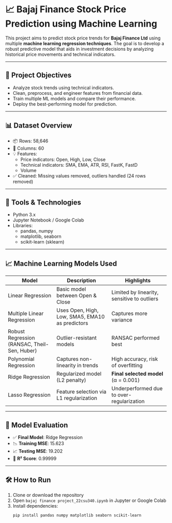 # 📈 Bajaj Finance Stock Price Prediction using Machine Learning

This project aims to predict stock price trends for **Bajaj Finance Ltd** using multiple **machine learning regression techniques**. The goal is to develop a robust predictive model that aids in investment decisions by analyzing historical price movements and technical indicators.

---

## 🧠 Project Objectives

- Analyze stock trends using technical indicators.
- Clean, preprocess, and engineer features from financial data.
- Train multiple ML models and compare their performance.
- Deploy the best-performing model for prediction.

---

## 📊 Dataset Overview

- 📦 Rows: 58,646
- 📌 Columns: 60
- 💡 Features:
  - Price indicators: Open, High, Low, Close
  - Technical indicators: SMA, EMA, ATR, RSI, FastK, FastD
  - Volume
- ✅ Cleaned: Missing values removed, outliers handled (24 rows removed)

---

## 🔧 Tools & Technologies

- Python 3.x
- Jupyter Notebook / Google Colab
- Libraries:
  - pandas, numpy
  - matplotlib, seaborn
  - scikit-learn (sklearn)

---

## 📈 Machine Learning Models Used

| Model                    | Description                                                                 | Highlights                                  |
|-------------------------|-----------------------------------------------------------------------------|---------------------------------------------|
| Linear Regression        | Basic model between Open & Close                                           | Limited by linearity, sensitive to outliers |
| Multiple Linear Regression | Uses Open, High, Low, SMA5, EMA10 as predictors                        | Captures more variance                      |
| Robust Regression (RANSAC, Theil-Sen, Huber) | Outlier-resistant models                            | RANSAC performed best                       |
| Polynomial Regression    | Captures non-linearity in trends                                           | High accuracy, risk of overfitting          |
| Ridge Regression         | Regularized model (L2 penalty)                                             | **Final selected model** (α = 0.001)        |
| Lasso Regression         | Feature selection via L1 regularization                                    | Underperformed due to over-regularization   |

---

## 🧪 Model Evaluation

- ✅ **Final Model**: Ridge Regression
- 📉 **Training MSE**: 15.623
- 📈 **Testing MSE**: 19.202
- 🔢 **R² Score**: 0.99999

---

## 🛠️ How to Run

1. Clone or download the repository
2. Open `bajaj finance project_22csu340.ipynb` in Jupyter or Google Colab
3. Install dependencies:
   ```bash
   pip install pandas numpy matplotlib seaborn scikit-learn
